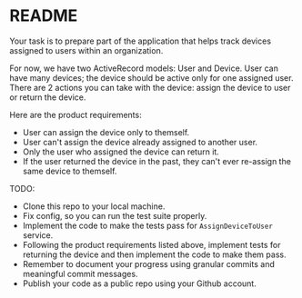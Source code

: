 # README

Your task is to prepare part of the application that helps track devices assigned to users within an organization.

For now, we have two ActiveRecord models: User and Device.
User can have many devices; the device should be active only for one assigned user.
There are 2 actions you can take with the device: assign the device to user or return the device.

Here are the product requirements:
- User can assign the device only to themself. 
- User can't assign the device already assigned to another user.
- Only the user who assigned the device can return it. 
- If the user returned the device in the past, they can't ever re-assign the same device to themself.


TODO:
 - Clone this repo to your local machine. 
 - Fix config, so you can run the test suite properly.
 - Implement the code to make the tests pass for `AssignDeviceToUser` service.
 - Following the product requirements listed above, implement tests for returning the device and then implement the code to make them pass.
 - Remember to document your progress using granular commits and meaningful commit messages.
 - Publish your code as a public repo using your Github account.


